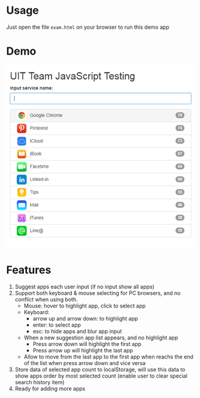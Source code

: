# Usage
Just open the file `exam.html` on your browser to run this demo app

# Demo
![Demo](./docs/images/demo.png)

# Features
1. Suggest apps each user input (if no input show all apps)
2. Support both keyboard & mouse selecting for PC browsers, and no conflict when using both.
    * Mouse: hover to highlight app, click to select app
    * Keyboard:
      * arrow up and arrow down: to highlight app
      * enter: to select app
      * esc: to hide apps and blur app input
    * When a new suggestion app list appears, and no highlight app
      * Press arrow down will highlight the first app
      * Press arrow up will highlight the last app
    * Allow to move from the last app to the first app when reachs the end of the list when press arrow down and vice versa 
3. Store data of selected app count to localStorage, will use this data to show apps order by most selected count (enable user to clear special search history item)
4. Ready for adding more apps
